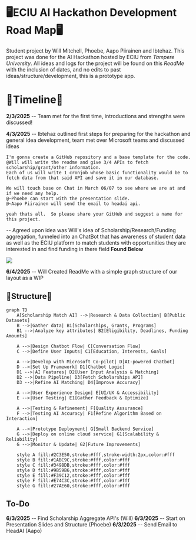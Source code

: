
# 🖥️ECIU AI Hackathon Development Road Map🖥️

Student project by Will Mitchell, Phoebe, Aapo Piirainen and Ibtehaz. This project was done for the AI Hackathon hosted by ECIU from *Tampere University*. All ideas and logs for the project will be found on this *ReadMe* with the inclusion of dates, and no edits to past ideas/structure/development, this is a prototype app.

# 🚀Timeline🚀

**2/3/2025** -- Team met for the first time, introductions and strengths were discussed!

**4/3/2025** --   Ibtehaz outlined first steps for preparing for the hackathon and general idea development, team met over Microsoft teams and discussed ideas
 ```code
I'm gonna create a GitHub repository and a base template for the code. 
@Will will write the readme and give 3/4 APIs to fetch scholarship/grant/other information. 
Each of us will write 1 cronjob whose basic functionality would be to fetch data from that said API and save it in our database.

We will touch base on Chat in March 06/07 to see where we are at and if we need any help. 
@~Phoebe can start with the presentation slide.
@~Aapo Piirainen will send the email to headai api.

yeah thats all.  So please share your GitHub and suggest a name for this project.
```
-- Agreed upon idea was Will's idea of Scholarship/Research/Funding aggregation, funneled into an ChatBot that has awareness of student data as well as the ECIU platform to match students with opportunities they are interested in and find funding in there field **Found Below**

[<img src="https://cdn-icons-png.flaticon.com/256/5968/5968517.png">](https://docs.google.com/document/d/1-c7cVAG4mecptwa2-TT3cUULhtHwOCTfleN3dqVJXQc/edit?usp=sharing)

**6/4/2025** -- Will Created ReadMe with a simple graph structure of our layout as a WIP






## 🏢Structure🏢
```mermaid
graph TD
    A[Scholarship Match AI] -->|Research & Data Collection| B[Public Datasets]
    B -->|Gather data| B1[Scholarships, Grants, Programs]
    B1 -->|Analyze key attributes| B2[Eligibility, Deadlines, Funding Amounts]
    
    A -->|Design Chatbot Flow| C[Conversation Flow]
    C -->|Define User Inputs| C1[Education, Interests, Goals]

    A -->|Develop with Microsoft Co-pilot| D[AI-powered Chatbot]
    D -->|Set Up Framework| D1[Chatbot Logic]
    D1 -->|AI Features| D2[User Input Analysis & Matching]
    D2 -->|Data Pipeline| D3[Fetch Scholarships API]
    D3 -->|Refine AI Matching| D4[Improve Accuracy]

    A -->|User Experience Design| E[UI/UX & Accessibility]
    E -->|User Testing| E1[Gather Feedback & Optimize]

    A -->|Testing & Refinement| F[Quality Assurance]
    F -->|Testing AI Accuracy| F1[Refine Algorithm Based on Interaction]
    
    A -->|Prototype Deployment| G[Small Backend Service]
    G -->|Deploy on online cloud service| G1[Scalability & Reliability]
    G -->|Monitor & Update| G2[Future Improvements]

    style A fill:#2C3E50,stroke:#fff,stroke-width:2px,color:#fff
    style B fill:#1ABC9C,stroke:#fff,color:#fff
    style C fill:#3498DB,stroke:#fff,color:#fff
    style D fill:#9B59B6,stroke:#fff,color:#fff
    style E fill:#F39C12,stroke:#fff,color:#fff
    style F fill:#E74C3C,stroke:#fff,color:#fff
    style G fill:#27AE60,stroke:#fff,color:#fff
```



## To-Do
**6/3/2025** -- Find Scholarship Aggregate API's (Will)
**6/3/2025** -- Start on Presentation Slides and Structure (Phoebe)
**6/3/2025** -- Send Email to HeadAI (Aapo)

